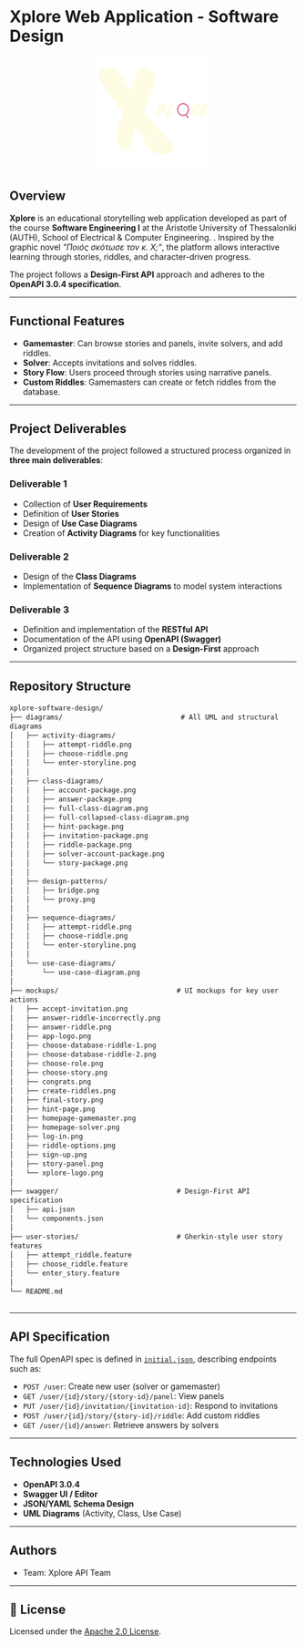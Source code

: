 ﻿#  Xplore Web Application - Software Design
<p align="center">
  <img src=".\mockups\xplore-logo.png" alt="xplore-logo" width="200"/>
</p>

##  Overview

**Xplore** is an educational storytelling web application developed as part of the course **Software Engineering I** at the Aristotle University of Thessaloniki (AUTH), School of Electrical & Computer Engineering. . Inspired by the graphic novel *"Ποιός σκότωσε τον κ. Χ;"*, the platform allows interactive learning through stories, riddles, and character-driven progress.

The project follows a **Design-First API** approach and adheres to the **OpenAPI 3.0.4 specification**.

---

##  Functional Features

-  **Gamemaster**: Can browse stories and panels, invite solvers, and add riddles.
-  **Solver**: Accepts invitations and solves riddles.
-  **Story Flow**: Users proceed through stories using narrative panels.
-  **Custom Riddles**: Gamemasters can create or fetch riddles from the database.

---

##  Project Deliverables

The development of the project followed a structured process organized in **three main deliverables**:

###  Deliverable 1

- Collection of **User Requirements**
- Definition of **User Stories**
- Design of **Use Case Diagrams**
- Creation of **Activity Diagrams** for key functionalities

###  Deliverable 2

- Design of the **Class Diagrams**
- Implementation of **Sequence Diagrams** to model system interactions

###  Deliverable 3

- Definition and implementation of the **RESTful API**
- Documentation of the API using **OpenAPI (Swagger)**
- Organized project structure based on a **Design-First** approach
---

##  Repository Structure
```
xplore-software-design/
├── diagrams/                             # All UML and structural diagrams
│   ├── activity-diagrams/
│   │   ├── attempt-riddle.png
│   │   ├── choose-riddle.png
│   │   └── enter-storyline.png
│   │
│   ├── class-diagrams/
│   │   ├── account-package.png
│   │   ├── answer-package.png
│   │   ├── full-class-diagram.png
│   │   ├── full-collapsed-class-diagram.png
│   │   ├── hint-package.png
│   │   ├── invitation-package.png
│   │   ├── riddle-package.png
│   │   ├── solver-account-package.png
│   │   └── story-package.png
│   │
│   ├── design-patterns/
│   │   ├── bridge.png
│   │   └── proxy.png
│   │
│   ├── sequence-diagrams/
│   │   ├── attempt-riddle.png
│   │   ├── choose-riddle.png
│   │   └── enter-storyline.png
│   │
│   └── use-case-diagrams/
│       └── use-case-diagram.png
│
├── mockups/                             # UI mockups for key user actions
│   ├── accept-invitation.png
│   ├── answer-riddle-incorrectly.png
│   ├── answer-riddle.png
│   ├── app-logo.png
│   ├── choose-database-riddle-1.png
│   ├── choose-database-riddle-2.png
│   ├── choose-role.png
│   ├── choose-story.png
│   ├── congrats.png
│   ├── create-riddles.png
│   ├── final-story.png
│   ├── hint-page.png
│   ├── homepage-gamemaster.png
│   ├── homepage-solver.png
│   ├── log-in.png
│   ├── riddle-options.png
│   ├── sign-up.png
│   ├── story-panel.png
│   └── xplore-logo.png
│
├── swagger/                             # Design-First API specification
│   ├── api.json
│   └── components.json
│
├── user-stories/                        # Gherkin-style user story features
│   ├── attempt_riddle.feature
│   ├── choose_riddle.feature
│   └── enter_story.feature
│
└── README.md


```

---

##  API Specification

The full OpenAPI spec is defined in [`initial.json`](./initial.json), describing endpoints such as:

- `POST /user`: Create new user (solver or gamemaster)
- `GET /user/{id}/story/{story-id}/panel`: View panels
- `PUT /user/{id}/invitation/{invitation-id}`: Respond to invitations
- `POST /user/{id}/story/{story-id}/riddle`: Add custom riddles
- `GET /user/{id}/answer`: Retrieve answers by solvers


---

##  Technologies Used

- **OpenAPI 3.0.4**
- **Swagger UI / Editor**
- **JSON/YAML Schema Design**
- **UML Diagrams** (Activity, Class, Use Case)

---

##  Authors

- Team: Xplore API Team

---

## 📄 License

Licensed under the [Apache 2.0 License](https://www.apache.org/licenses/LICENSE-2.0.html).


